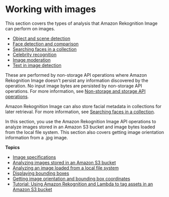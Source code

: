 # Working with images<a name="images"></a>

This section covers the types of analysis that Amazon Rekognition Image can perform on images\. 
+ [Object and scene detection](labels.md)
+ [Face detection and comparison](faces.md)
+ [Searching faces in a collection](collections.md)
+ [Celebrity recognition](celebrities.md)
+ [Image moderation](moderation.md)
+ [Text in image detection](text-detection.md)

These are performed by non\-storage API operations where Amazon Rekognition Image doesn't persist any information discovered by the operation\. No input image bytes are persisted by non\-storage API operations\. For more information, see [Non\-storage and storage API operations](how-it-works-storage-non-storage.md)\.

Amazon Rekognition Image can also store facial metadata in collections for later retrieval\. For more information, see [Searching faces in a collection](collections.md)\.

In this section, you use the Amazon Rekognition Image API operations to analyze images stored in an Amazon S3 bucket and image bytes loaded from the local file system\. This section also covers getting image orientation information from a \.jpg image\. 

**Topics**
+ [Image specifications](images-information.md)
+ [Analyzing images stored in an Amazon S3 bucket](images-s3.md)
+ [Analyzing an image loaded from a local file system](images-bytes.md)
+ [Displaying bounding boxes](images-displaying-bounding-boxes.md)
+ [Getting image orientation and bounding box coordinates](images-orientation.md)
+ [Tutorial: Using Amazon Rekognition and Lambda to tag assets in an Amazon S3 bucket](images-lambda-s3-tutorial.md)